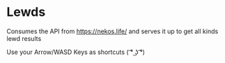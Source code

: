 # Lewds
Consumes the API from https://nekos.life/ and serves it up to get all kinds lewd results

Use your Arrow/WASD Keys as shortcuts ( ͡° ͜ʖ ͡°)

